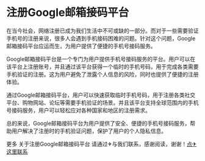 # 注册Google邮箱接码平台

在当今社会，网络注册已成为我们生活中不可或缺的一部分。而对于一些需要验证手机号的注册来说，很多人会遇到手机接码困难的问题。针对这个问题，Google邮箱接码平台应运而生，为用户提供了便捷的手机号接码服务。

Google邮箱接码平台是一个专门为用户提供手机号接码服务的平台。用户可以在该平台上注册账号，并且通过该平台获得一个临时的手机号码，用于完成各类需要手机验证的注册。这为用户避免了泄露个人信息的风险，同时也提供了便捷的注册体验。

通过Google邮箱接码平台，用户可以快速获取临时手机号码，用于注册各类社交平台、购物网站、论坛等需要手机验证的场景。并且该平台支持全球范围内的手机号接码服务，用户可以轻松应对各种国家和地区的注册需求。

总的来说，Google邮箱接码平台为用户提供了安全、便捷的手机号接码服务，帮助用户解决了注册时的手机验证问题，保护了用户的个人隐私信息。

更多 关于注册Google邮箱接码平台 请通过✈与我们联系，感谢阅读，谢谢！[点✈这里联系](https://c.k02.cc)